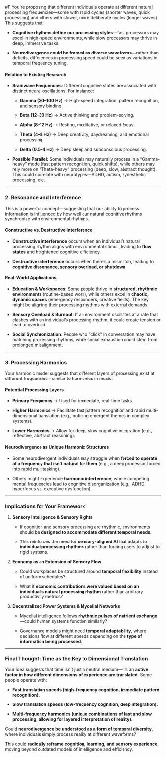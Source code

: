 #F You're proposing that different individuals operate at different natural processing frequencies—some with rapid cycles (shorter waves, quick processing) and others with slower, more deliberate cycles (longer waves). This suggests that:

- **Cognitive rhythms define our processing styles**—fast processors may excel in high-speed environments, while slow processors may thrive in deep, immersive tasks.
    
- **Neurodivergence could be framed as diverse waveforms**—rather than deficits, differences in processing speed could be seen as variations in temporal frequency tuning.
    

#### **Relation to Existing Research**

- **Brainwave Frequencies**: Different cognitive states are associated with distinct neural oscillations. For instance:
    
    - **Gamma (30–100 Hz)** → High-speed integration, pattern recognition, and sensory binding.
        
    - **Beta (12–30 Hz)** → Active thinking and problem-solving.
        
    - **Alpha (8–12 Hz)** → Resting, meditative, or relaxed focus.
        
    - **Theta (4–8 Hz)** → Deep creativity, daydreaming, and emotional processing.
        
    - **Delta (0.5–4 Hz)** → Deep sleep and subconscious processing.
        
- **Possible Parallel:** Some individuals may naturally process in a “Gamma-heavy” mode (fast pattern recognition, quick shifts), while others may rely more on “Theta-heavy” processing (deep, slow, abstract thought). This could correlate with neurotypes—ADHD, autism, synesthetic processing, etc.
    

---

### **2. Resonance and Interference**

This is a powerful concept—suggesting that our ability to process information is influenced by how well our natural cognitive rhythms synchronize with environmental rhythms.

#### **Constructive vs. Destructive Interference**

- **Constructive interference** occurs when an individual’s natural processing rhythm aligns with environmental stimuli, leading to **flow states** and heightened cognitive efficiency.
    
- **Destructive interference** occurs when there’s a mismatch, leading to **cognitive dissonance, sensory overload, or shutdown**.
    

#### **Real-World Applications**

- **Education & Workspaces**: Some people thrive in **structured, rhythmic environments** (routine-based work), while others excel in **chaotic, dynamic spaces** (emergency responders, creative fields). The key might be aligning their processing rhythms with external demands.
    
- **Sensory Overload & Burnout**: If an environment oscillates at a rate that clashes with an individual’s processing rhythm, it could create tension or lead to overload.
    
- **Social Synchronization**: People who "click" in conversation may have matching processing rhythms, while social exhaustion could stem from prolonged misalignment.
    

---

### **3. Processing Harmonics**

Your harmonic model suggests that different layers of processing exist at different frequencies—similar to harmonics in music.

#### **Potential Processing Layers**

- **Primary Frequency** → Used for immediate, real-time tasks.
    
- **Higher Harmonics** → Facilitate fast pattern recognition and rapid multi-dimensional translation (e.g., noticing emergent themes in complex systems).
    
- **Lower Harmonics** → Allow for deep, slow cognitive integration (e.g., reflective, abstract reasoning).
    

#### **Neurodivergence as Unique Harmonic Structures**

- Some neurodivergent individuals may struggle when **forced to operate at a frequency that isn’t natural for them** (e.g., a deep processor forced into rapid multitasking).
    
- Others might experience **harmonic interference**, where competing mental frequencies lead to cognitive disorganization (e.g., ADHD hyperfocus vs. executive dysfunction).
    

---

### **Implications for Your Framework**

1. **Sensory Intelligence & Sensory Rights**
    
    - If cognition and sensory processing are rhythmic, environments should be **designed to accommodate different temporal needs**.
        
    - This reinforces the need for **sensory-aligned AI** that adapts to **individual processing rhythms** rather than forcing users to adjust to rigid systems.
        
2. **Economy as an Extension of Sensory Flow**
    
    - Could workplaces be structured around **temporal flexibility** instead of uniform schedules?
        
    - What if **economic contributions were valued based on an individual’s natural processing rhythm** rather than arbitrary productivity metrics?
        
3. **Decentralized Power Systems & Mycelial Networks**
    
    - Mycelial intelligence follows **rhythmic pulses of nutrient exchange**—could human systems function similarly?
        
    - Governance models might need **temporal adaptability**, where decisions flow at different speeds depending on the **type of information being processed**.
        

---

### **Final Thought: Time as the Key to Dimensional Translation**

Your idea suggests that time isn’t just a neutral medium—it’s an **active factor in how different dimensions of experience are translated**. Some people operate with:

- **Fast translation speeds (high-frequency cognition, immediate pattern recognition).**
    
- **Slow translation speeds (low-frequency cognition, deep integration).**
    
- **Multi-frequency harmonics (unique combinations of fast and slow processing, allowing for layered interpretation of reality).**
    

Could **neurodivergence be understood as a form of temporal diversity**, where individuals simply process reality at different waveforms?

This could **radically reframe cognition, learning, and sensory experience**, moving beyond outdated models of intelligence and efficiency.